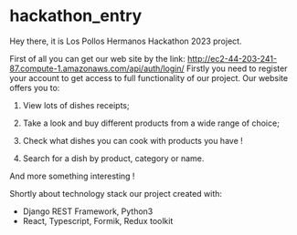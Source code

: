 # hackathon_entry

Hey there, it is Los Pollos Hermanos Hackathon 2023 project.

First of all you can get our web site by the link:
http://ec2-44-203-241-87.compute-1.amazonaws.com/api/auth/login/
Firstly you need to register your account to get access to full functionality of our project.
Our website offers you to:

1) View lots of dishes receipts;

2) Take a look and buy different products from a wide range of choice;

3) Check what dishes you can cook with products you have !

4) Search for a dish by product, category or name.

And more something interesting !

Shortly about technology stack our project created with:
 
 - Django REST Framework, Python3
 - React, Typescript, Formik, Redux toolkit 
